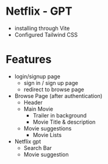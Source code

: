 # Netflix - GPT

- installing through Vite
- Configured Tailwind CSS


# Features
- login/signup page
  - sign in / sign up page
  - redirect to browse page
- Browse Page (after authentication)
  - Header
  - Main Movie
    - Trailer in background
    - Movie Title & description
  - Movie suggestions
    - Movie Lists
- Netflix gpt
  - Search Bar
  - Movie suggestion
